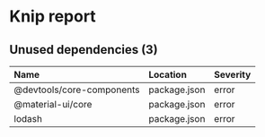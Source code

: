 # Knip report

## Unused dependencies (3)

| Name                       | Location     | Severity |
| :------------------------- | :----------- | :------- |
| @devtools/core-components | package.json | error    |
| @material-ui/core          | package.json | error    |
| lodash                     | package.json | error    |

